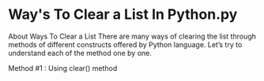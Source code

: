 # Way's To Clear a List In Python.py
 About Ways To Clear a List
There are many ways of clearing the list through methods of different constructs offered by Python language. Let’s try to understand each of the method one by one.

Method #1 : Using clear() method
